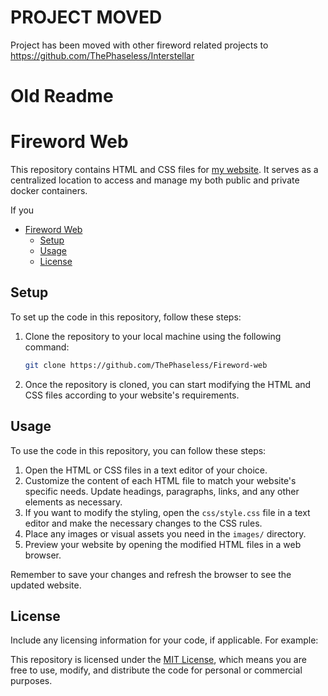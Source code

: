 
# PROJECT MOVED
Project has been moved with other fireword related projects to <https://github.com/ThePhaseless/Interstellar>


# Old Readme
# Fireword Web

This repository contains HTML and CSS files for [my website](https://fireword.xyz). It serves as a centralized location to access and manage my both public and private docker containers.

If you

- [Fireword Web](#fireword-web)
  - [Setup](#setup)
  - [Usage](#usage)
  - [License](#license)

## Setup

To set up the code in this repository, follow these steps:

1. Clone the repository to your local machine using the following command:

   ```bash
   git clone https://github.com/ThePhaseless/Fireword-web
   ```

2. Once the repository is cloned, you can start modifying the HTML and CSS files according to your website's requirements.

## Usage

To use the code in this repository, you can follow these steps:

1. Open the HTML or CSS files in a text editor of your choice.
2. Customize the content of each HTML file to match your website's specific needs. Update headings, paragraphs, links, and any other elements as necessary.
3. If you want to modify the styling, open the `css/style.css` file in a text editor and make the necessary changes to the CSS rules.
4. Place any images or visual assets you need in the `images/` directory.
5. Preview your website by opening the modified HTML files in a web browser.

Remember to save your changes and refresh the browser to see the updated website.

## License

Include any licensing information for your code, if applicable. For example:

This repository is licensed under the [MIT License](LICENSE), which means you are free to use, modify, and distribute the code for personal or commercial purposes.
